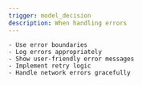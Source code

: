 ```yaml
---
trigger: model_decision
description: When handling errors
---
```


    - Use error boundaries
    - Log errors appropriately
    - Show user-friendly error messages
    - Implement retry logic
    - Handle network errors gracefully